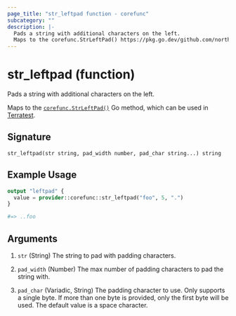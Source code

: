 ```yaml
---
page_title: "str_leftpad function - corefunc"
subcategory: ""
description: |-
  Pads a string with additional characters on the left.
  Maps to the corefunc.StrLeftPad() https://pkg.go.dev/github.com/northwood-labs/terraform-provider-corefunc/v2/corefunc#StrLeftPad Go method, which can be used in Terratest https://terratest.gruntwork.io.
---
```


# str_leftpad (function)

Pads a string with additional characters on the left.

Maps to the [`corefunc.StrLeftPad()`](https://pkg.go.dev/github.com/northwood-labs/terraform-provider-corefunc/v2/corefunc#StrLeftPad) Go method, which can be used in [Terratest](https://terratest.gruntwork.io).

## Signature

<!-- signature generated by tfplugindocs -->
```text
str_leftpad(str string, pad_width number, pad_char string...) string
```

## Example Usage

```terraform
output "leftpad" {
  value = provider::corefunc::str_leftpad("foo", 5, ".")
}

#=> ..foo
```

## Arguments

1. `str` (String) The string to pad with padding characters.
1. `pad_width` (Number) The max number of padding characters to pad the string with.

1. `pad_char` (Variadic, String) The padding character to use. Only supports a single byte. If more than one byte is provided, only the first byte will be used. The default value is a space character.

<!-- Preview the provider docs with the Terraform registry provider docs preview tool: https://registry.terraform.io/tools/doc-preview -->
